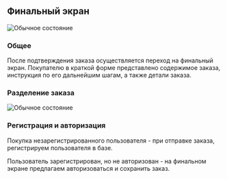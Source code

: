 ## Финальный экран

![Обычное состояние](../../__source/cart___final.png)

### Общее
После подтверждения заказа осуществляется переход на финальный экран. Покупателю в краткой форме представлено содержимое заказа, инструкция по его дальнейшим шагам, а также детали заказа.

### Разделение заказа

![Обычное состояние](../../__source/cart___final__split.png)


### Регистрация и авторизация

Покупка незарегистрированного пользователя - при отправке заказа, регистрируем пользователя в базе.



Пользователь зарегистрирован, но не авторизован - на финальном экране предлагаем авторизоваться и сохранить заказ.
 


